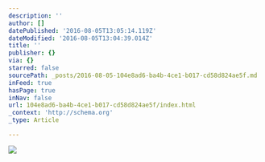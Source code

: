 ```yaml
---
description: ''
author: []
datePublished: '2016-08-05T13:05:14.119Z'
dateModified: '2016-08-05T13:04:39.014Z'
title: ''
publisher: {}
via: {}
starred: false
sourcePath: _posts/2016-08-05-104e8ad6-ba4b-4ce1-b017-cd58d824ae5f.md
inFeed: true
hasPage: true
inNav: false
url: 104e8ad6-ba4b-4ce1-b017-cd58d824ae5f/index.html
_context: 'http://schema.org'
_type: Article

---
```

![](https://the-grid-user-content.s3-us-west-2.amazonaws.com/e9538934-414b-4564-95a6-32b5fd5a16f6.jpg)